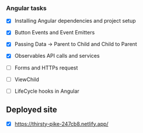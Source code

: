 ### Angular tasks

- [x] Installing Angular dependencies and project setup

- [x] Button Events and Event Emitters

- [x] Passing Data -> Parent to Child and Child to Parent

- [x] Observables API calls and services

- [ ] Forms and HTTPs request

- [ ] ViewChild

- [ ] LifeCycle hooks in Angular

## Deployed site

- [x] https://thirsty-pike-247cb8.netlify.app/
